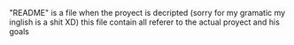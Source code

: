 "README" is a file when the proyect is decripted (sorry for my gramatic my inglish is a shit XD) this file contain all referer to the actual proyect and his goals
